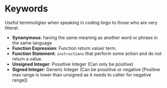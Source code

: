 # Keywords

Useful terminoligies when speaking in coding lingo to those who are very litteral.

* **Synonymous**: having the same meaning as another word or phrase in the same language
* **Function Expression**: Function return value/ term.
* **Function Statement**: `instructions` that perform some action and do not return a value.
* **Unsigned Integer**: Possitive Integer (Can only be positive)
* **Signed Integer**: Generic Integer (Can be possitive or negative [Positive max range is lower than unsigned as it needs to catter for negative range])
